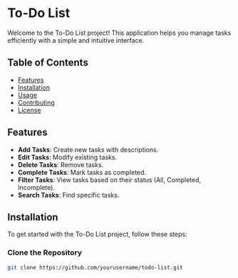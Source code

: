 # To-Do List

Welcome to the To-Do List project! This application helps you manage tasks efficiently with a simple and intuitive interface.

## Table of Contents

- [Features](#features)
- [Installation](#installation)
- [Usage](#usage)
- [Contributing](#contributing)
- [License](#license)

## Features

- **Add Tasks**: Create new tasks with descriptions.
- **Edit Tasks**: Modify existing tasks.
- **Delete Tasks**: Remove tasks.
- **Complete Tasks**: Mark tasks as completed.
- **Filter Tasks**: View tasks based on their status (All, Completed, Incomplete).
- **Search Tasks**: Find specific tasks.

## Installation

To get started with the To-Do List project, follow these steps:

### Clone the Repository

```bash
git clone https://github.com/yourusername/todo-list.git
